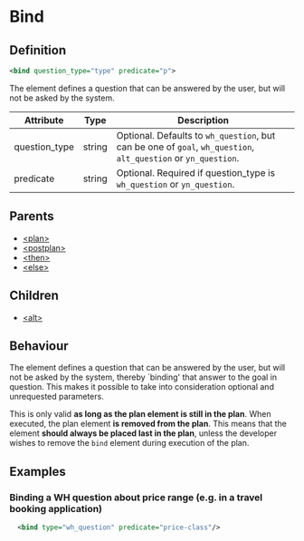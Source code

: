 # Bind
## Definition
```xml
<bind question_type="type" predicate="p">
```

The element defines a question that can be answered by the user, but will not be asked by the system.


Attribute | Type | Description |
--- | --- | --- |
question\_type | string | Optional. Defaults to `wh_question`, but can be one of `goal`, `wh_question`, `alt_question` or `yn_question`. |
predicate | string | Optional. Required if question_type is `wh_question` or `yn_question`.|


## Parents
- [<plan\>](/dialog-domain-description-definition/domain/children/plan)
- [<postplan\>](/dialog-domain-description-definition/domain/children/postplan)
- [<then\>](/dialog-domain-description-definition/domain/children/if)
- [<else\>](/dialog-domain-description-definition/domain/children/if)

## Children
- [<alt\>](/dialog-domain-description-definition/domain/children/alt)


## Behaviour

The element defines a question that can be answered by the user, but will not be asked by the system, thereby `binding' that answer to the goal in question. This makes it possible to take into consideration optional and unrequested parameters.

This is only valid **as long as the plan element is still in the plan**. When executed, the plan element **is removed from the plan**. This means that the element **should always be placed last in the plan**, unless the developer wishes to remove the `bind` element during execution of the plan.



## Examples


### Binding a WH question about price range (e.g. in a travel booking application)

```xml
  <bind type="wh_question" predicate="price-class"/>
```
